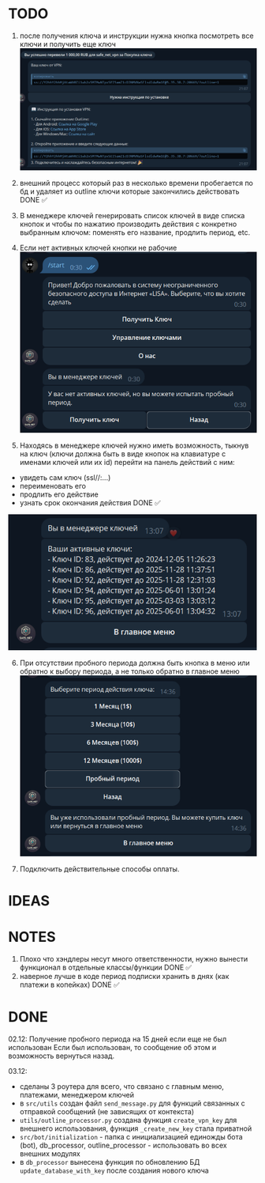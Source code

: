 # TODO

1. после получения ключа и инструкции нужна кнопка посмотреть все ключи и получить еще ключ
![img.png](src/readme_img/img.png)

2.  внешний процесс который раз в несколько времени пробегается по бд и удаляет из outline ключи которые закончились действовать DONE ✅

3. В менеджере ключей генерировать список ключей в виде списка кнопок
и чтобы по нажатию производить действия с конкретно выбранным ключом:
поменять его название, продлить период, etc.

4. Если нет активных ключей кнопки не рабочие
![img_2.png](src/readme_img/img_2.png)

5. Находясь в менеджере ключей нужно иметь возможность, тыкнув на ключ (ключи должна быть в виде кнопок на клавиатуре с именами ключей или их id)
перейти на панель действий с ним: 
- увидеть сам ключ (ssl//:...)
- переименовать его
- продлить его действие
- узнать срок окончания действия   DONE ✅

![img_3.png](src/readme_img/img_3.png)

6. При отсутствии пробного периода должна быть кнопка в меню или обратно к выбору периода, а не только обратно в главное меню  
![img_4.png](src/readme_img/img_4.png)

7. Подключить действительные способы оплаты.
# IDEAS


# NOTES
1.  Плохо что хэндлеры несут много ответственности, нужно вынести функционал в отдельные классы/функции  DONE ✅
2. наверное лучше в коде период подписки хранить в днях (как платежи в копейках)  DONE ✅
# DONE

02.12: Получение пробного периода на 15 дней если еще не был использован
Если был использован, то сообщение об этом и возможность вернуться назад.

03.12: 
- сделаны 3 роутера для всего, что связано с главным меню, платежами, менеджером ключей
- в `src/utils` создан файл `send_message.py` для функций связанных с отправкой сообщений (не зависящих от контекста)
- `utils/outline_processor.py` создана функция `create_vpn_key` для внешнего использования, функция `_create_new_key` стала приватной
- `src/bot/initialization` - папка с инициализацией единожды бота (bot), db_processor, outline_processor - использовать во всех внешних модулях
- в `db_processor` вынесена функция по обновлению БД `update_database_with_key` после создания нового ключа
